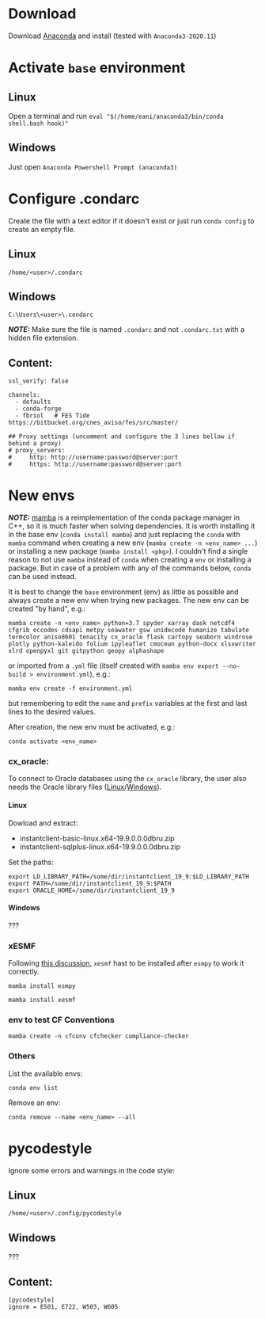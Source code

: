 # Download
Download [Anaconda](https://www.anaconda.com/products/individual#Downloads) and install (tested with `Anaconda3-2020.11`)

# Activate `base` environment

## Linux
Open a terminal and run `eval "$(/home/eani/anaconda3/bin/conda shell.bash hook)"`

## Windows
Just open `Anaconda Powershell Prompt (anaconda3)`

# Configure .condarc
Create the file with a text editor if it doesn't exist or just run `conda config` to create an empty file.

## Linux
`/home/<user>/.condarc`

## Windows
`C:\Users\<user>\.condarc`

**_NOTE:_** Make sure the file is named `.condarc` and not `.condarc.txt` with a hidden file extension.

## Content:
```
ssl_verify: false

channels:
  - defaults
  - conda-forge
  - fbriol   # FES Tide https://bitbucket.org/cnes_aviso/fes/src/master/

## Proxy settings (uncomment and configure the 3 lines bellow if behind a proxy)
# proxy_servers:
#     http: http://username:password@server:port
#     https: http://username:password@server:port
```

# New envs

**_NOTE:_** [mamba](https://github.com/mamba-org/mamba) is a reimplementation of the conda package manager in C++, so it is much faster when solving dependencies. It is worth installing it in the base env (`conda install mamba`) and just replacing the `conda` with `mamba` command when creating a new env (`mamba create -n <env_name> ...`) or installing a new package (`mamba install <pkg>`). I couldn't find a single reason to not use `mamba` instead of `conda` when creating a `env` or installing a package. But in case of a problem with any of the commands below, `conda` can be used instead.

It is best to change the `base` environment (env) as little as possible and always create a new env when trying new packages. The new env can be created "by hand", e.g.:

`mamba create -n <env_name> python=3.7
spyder
xarray dask netcdf4 cfgrib eccodes cdsapi
metpy seawater gsw
unidecode humanize tabulate termcolor aniso8601 tenacity
cx_oracle flask
cartopy seaborn windrose plotly python-kaleido folium ipyleaflet cmocean python-docx xlsxwriter xlrd openpyxl
git gitpython
geopy alphashape`

or imported from a `.yml` file (itself created with `mamba env export --no-build > environment.yml`), e.g.:

`mamba env create -f environment.yml`

but remembering to edit the `name` and `prefix` variables at the first and last lines to the desired values.

After creation, the new env must be activated, e.g.:

`conda activate <env_name>`

### cx_oracle:
To connect to Oracle databases using the `cx_oracle` library, the user also needs the Oracle library files ([Linux](http://www.oracle.com/technetwork/topics/linuxx86-64soft-092277.html)/[Windows](https://www.oracle.com/database/technologies/instant-client/winx64-64-downloads.html)).

#### Linux

Dowload and extract:
- instantclient-basic-linux.x64-19.9.0.0.0dbru.zip
- instantclient-sqlplus-linux.x64-19.9.0.0.0dbru.zip

Set the paths:
```
export LD_LIBRARY_PATH=/some/dir/instantclient_19_9:$LD_LIBRARY_PATH
export PATH=/some/dir/instantclient_19_9:$PATH
export ORACLE_HOME=/some/dir/instantclient_19_9
```

#### Windows
???


### xESMF

Following [this discussion](https://github.com/JiaweiZhuang/xESMF/issues/47), `xesmf` hast to be installed after `esmpy` to work it correctly.

`mamba install esmpy`

`mamba install xesmf`

### env to test CF Conventions
`mamba create -n cfconv cfchecker compliance-checker`

### Others
List the available envs:

`conda env list`

Remove an env:

`conda remove --name <env_name> --all`

# pycodestyle
Ignore some errors and warnings in the code style:

## Linux 
`/home/<user>/.config/pycodestyle`

## Windows
???

## Content:
```
[pycodestyle]
ignore = E501, E722, W503, W605
```
